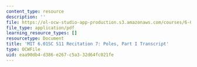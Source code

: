 ```yaml
---
content_type: resource
description: ''
file: https://ol-ocw-studio-app-production.s3.amazonaws.com/courses/6-01sc-introduction-to-electrical-engineering-and-computer-science-i-spring-2011/eaa90db4d386e267c5a332d64fc021fe_MIT6_01SC_rec7_300k.pdf
file_type: application/pdf
learning_resource_types: []
resourcetype: Document
title: 'MIT 6.01SC S11 Recitation 7: Poles, Part I Transcript'
type: OCWFile
uid: eaa90db4-d386-e267-c5a3-32d64fc021fe
---
```

